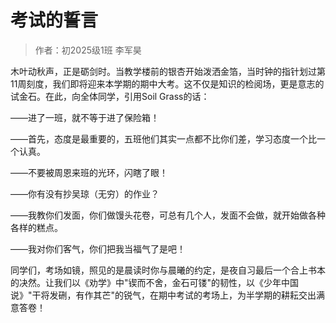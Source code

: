 # 考试的誓言

> 作者：初2025级1班 李军昊

木叶动秋声，正是砺剑时。当教学楼前的银杏开始泼洒金箔，当时钟的指针划过第11周刻度，我们即将迎来本学期的期中大考。这不仅是知识的检阅场，更是意志的试金石。在此，向全体同学，引用Soil Grass的话：

——进了一班，就不等于进了保险箱！

——首先，态度是最重要的，五班他们其实一点都不比你们差，学习态度一个比一个认真。

——不要被周恩来班的光环，闪瞎了眼！

——你有没有抄吴琼（无穷）的作业？

——我教你们发面，你们做馒头花卷，可总有几个人，发面不会做，就开始做各种各样的糕点。

——我对你们客气，你们把我当福气了是吧！

同学们，考场如镜，照见的是晨读时你与晨曦的约定，是夜自习最后一个合上书本的决然。让我们以《劝学》中"锲而不舍，金石可镂"的韧性，以《少年中国说》"干将发硎，有作其芒"的锐气，在期中考试的考场上，为半学期的耕耘交出满意答卷！
